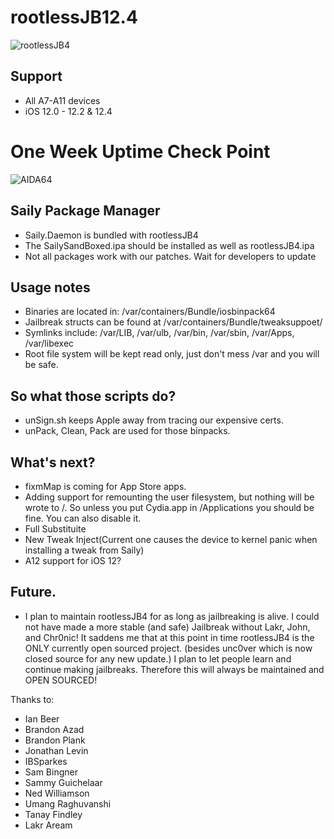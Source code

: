 # rootlessJB12.4

 
![rootlessJB4](https://github.com/BrandonPlank/rootlessJB4/blob/master/IMG_0486.png?raw=true)


## Support

- All A7-A11 devices
- iOS 12.0 - 12.2 & 12.4

# One Week Uptime Check Point
![AIDA64](https://github.com//BrandonPlank/rootlessJB4/blob/master/IMG_545942B67DA6-1.JPEG?raw=true)

## Saily Package Manager
- Saily.Daemon is bundled with rootlessJB4
- The SailySandBoxed.ipa should be installed as well as rootlessJB4.ipa
- Not all packages work with our patches. Wait for developers to update

## Usage notes

- Binaries are located in: /var/containers/Bundle/iosbinpack64
- Jailbreak structs can be found at /var/containers/Bundle/tweaksuppoet/
- Symlinks include: /var/LIB, /var/ulb, /var/bin, /var/sbin, /var/Apps, /var/libexec
- Root file system will be kept read only, just don't mess /var and you will be safe.

## So what those scripts do?

- unSign.sh keeps Apple away from tracing our expensive certs.
- unPack, Clean, Pack are used for those binpacks.

## What's next?
- fixmMap is coming for App Store apps.
- Adding support for remounting the user filesystem, but nothing will be wrote to /. So unless you put Cydia.app in /Applications you should be fine. You can also disable it.
- Full Substituite
- New Tweak Inject(Current one causes the device to kernel panic when installing a tweak from Saily)
- A12 support for iOS 12?

## Future.
- I plan to maintain rootlessJB4 for as long as jailbreaking is alive. I could not have made a more stable (and safe) Jailbreak without Lakr, John, and Chr0nic! It saddens me that at this point in time rootlessJB4 is the ONLY currently open sourced project. (besides unc0ver which is now closed source for any new update.) I plan to let people learn and continue making jailbreaks. Therefore this will always be maintained and OPEN SOURCED!

Thanks to: 

* Ian Beer
* Brandon Azad
* Brandon Plank
* Jonathan Levin
* IBSparkes
* Sam Bingner
* Sammy Guichelaar
* Ned Williamson
* Umang Raghuvanshi
* Tanay Findley
* Lakr Aream
